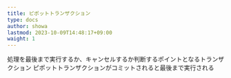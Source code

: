 ```yaml
---
title: ピポットトランザクション
type: docs
author: showa
lastmod: 2023-10-09T14:48:17+09:00
waight: 1
---
```


処理を最後まで実行するか、キャンセルするか判断するポイントとなるトランザクション
ピポットトランザクションがコミットされると最後まで実行される
